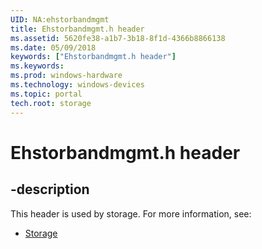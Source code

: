 ```yaml
---
UID: NA:ehstorbandmgmt
title: Ehstorbandmgmt.h header
ms.assetid: 5620fe38-a1b7-3b18-8f1d-4366b8866138
ms.date: 05/09/2018
keywords: ["Ehstorbandmgmt.h header"]
ms.keywords: 
ms.prod: windows-hardware
ms.technology: windows-devices
ms.topic: portal
tech.root: storage
---
```


# Ehstorbandmgmt.h header


## -description


This header is used by storage. For more information, see:

- [Storage](../_storage/index.md)
